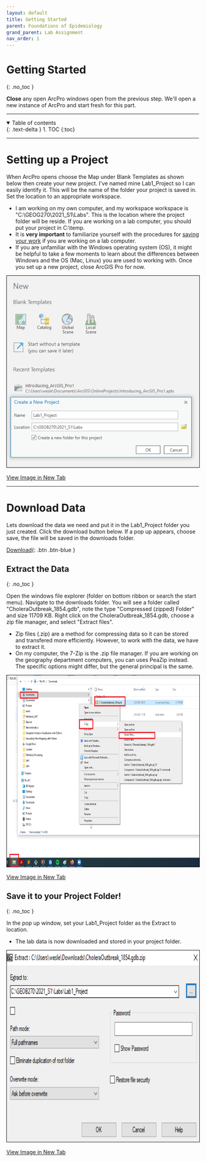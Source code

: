 ```yaml
---
layout: default
title: Getting Started
parent: Foundations of Epidemiology
grand_parent: Lab Assignment
nav_order: 1
---
```



# Getting Started
{: .no_toc }

**Close** any open ArcPro windows open from the previous step.  We'll open a new instance of ArcPro and start fresh for this part.  

---
 

<details open markdown="block">
  <summary>
    Table of contents
  </summary>
  {: .text-delta }
1. TOC
{:toc}
</details>

---


# Setting up a Project

When ArcPro opens choose the Map under Blank Templates as shown below then create your new project.  I've named mine Lab1_Project so I can easily identify it.  This will be the name of the folder your project is saved in.  Set the location to an appropriate workspace.

* I am working on my own computer, and my workspace workspace is "C:\GEOG270\2021_S1\Labs".  This is the location where the project folder will be reside.  If you are working on a lab computer, you should put your project in C:\temp.
* It is **very important** to familiarize yourself with the procedures for [saving your work](https://geos270.github.io/Syllabus/docs/Lab_Tips.html#using-geography-lab-computers) if you are working on a lab computer.
* If you are unfamiliar with the Windows operating system (OS), it might be helpful to take a few moments to learn about the differences between Windows and the OS (Mac, Linux) you are used to working with.  Once you set up a new project, close ArcGIS Pro for now.  


<img src="content/images/New_Project.png" height="500" style = "border:1px solid black">

<!-- <div style="overflow: hidden;
  padding-top: 56.25%;
  position: relative">
  <iframe src="content/images/New_Project.png" title="Processes" scrolling="no" frameborder="0"
    style="border: 0;
   height: 100%;
   left: 0;
   position: absolute;
   top: 0;
   width: 100%;">
   <p>Your browser does not support iframes.</p>
 </iframe>
</div> -->

<a href="content/images/New_Project.png" target="_blank">View Image in New Tab</a>

---

# Download Data
Lets download the data we need and put it in the Lab1_Project folder you just created.  Click the download button below.  If a pop up appears, choose save, the file will be saved in the downloads folder.

[Download](https://github.com/GEOS270/Module1/raw/main/data/CholeraOutbreak_1854.gdb.zip){: .btn .btn-blue }


## Extract the Data
{: .no_toc }

Open the windows file explorer (folder on bottom ribbon or search the start menu).  Navigate to the downloads folder.  You will see a folder called "CholeraOutbreak_1854.gdb", note the type "Compressed (zipped) Folder" and size 11709 KB.  Right click on the CholeraOutbreak_1854.gdb, choose a zip file manager, and select "Extract files".
* Zip files (.zip) are a method for compressing data so it can be stored and transfered more efficiently.  However, to work with the data, we have to extract it.
* On my computer, the 7-Zip is the .zip file manager.  If you are working on the geography department computers, you can uses PeaZip instead.  The specific options might differ, but the general principal is the same.


<img src="content/images/Extract.png" height="500" style = "border:1px solid black">

<!-- <div style="overflow: hidden;
  padding-top: 56.25%;
  position: relative">
  <iframe src="content/images/Extract.png" title="Processes" scrolling="no" frameborder="0"
    style="border: 0;
   height: 100%;
   left: 0;
   position: absolute;
   top: 0;
   width: 100%;">
   <p>Your browser does not support iframes.</p>
 </iframe>
</div> -->

<a href="content/images/Extract.png" target="_blank">View Image in New Tab</a>

## Save it to your Project Folder!
{: .no_toc }

In the pop up window, set your Lab1_Project folder as the Extract to location.
* The lab data is now downloaded and stored in your project folder.


<img src="content/images/Unzip.png" height="500" style = "border:1px solid black">

<!-- 
<div style="overflow: hidden;
  padding-top: 56.25%;
  position: relative">
  <iframe src="content/images/Unzip.png" title="Processes" scrolling="no" frameborder="0"
    style="border: 0;
   height: 100%;
   left: 0;
   position: absolute;
   top: 0;
   width: 100%;">
   <p>Your browser does not support iframes.</p>
 </iframe>
</div> -->

<a href="content/images/Unzip.png" target="_blank">View Image in New Tab</a>


